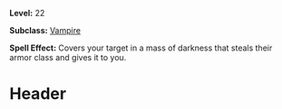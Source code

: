 <!-- TITLE: Spell: Shadow Vortex -->
<!-- SUBTITLE:  -->

**Level:** 22

**Subclass:** [Vampire](vampire)

**Spell Effect:** Covers your target in a mass of darkness that steals their armor class and gives it to you.

# Header